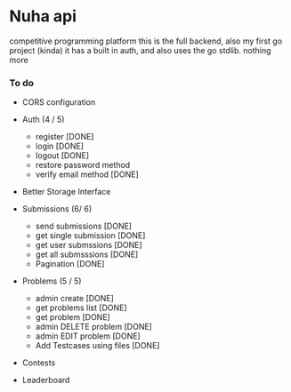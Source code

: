 # Nuha api

competitive programming platform
this is the full backend, also my first go project (kinda)
it has a built in auth, and also uses the go stdlib. nothing more


### To do


- CORS configuration 

- Auth (4 / 5)
  - register [DONE]
  - login [DONE]
  - logout [DONE]
  - restore password method
  - verify email method [DONE]


- Better Storage Interface


- Submissions (6/ 6)
  - send submissions [DONE]
  - get single submission [DONE]
  - get user submssions [DONE]
  - get all submsssions [DONE]
  - Pagination [DONE]

- Problems (5 / 5)
  - admin create [DONE]
  - get problems list [DONE]
  - get problem [DONE]
  - admin DELETE problem [DONE]
  - admin EDIT problem [DONE]
  - Add Testcases using files [DONE]


- Contests 
- Leaderboard




